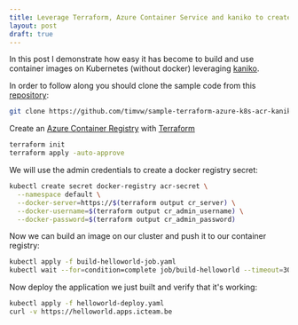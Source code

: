 ```yaml
---
title: Leverage Terraform, Azure Container Service and kaniko to create and use container images on Kubernetes.
layout: post
draft: true
---
```

In this post I demonstrate how easy it has become to build and use container images on Kubernetes (without docker) leveraging [kaniko](https://github.com/GoogleContainerTools/kaniko).

In order to follow along you should clone the sample code from this [repository](https://github.com/timvw/sample-terraform-azure-k8s-acr-kaniko):

```bash
git clone https://github.com/timvw/sample-terraform-azure-k8s-acr-kaniko
```

Create an [Azure Container Registry](https://azure.microsoft.com/en-us/services/container-registry/) with [Terraform](https://www.terraform.io/docs/providers/azurerm/r/container_registry.html)

```bash
terraform init
terraform apply -auto-approve
```

We will use the admin credentials to create a docker registry secret:

```bash
kubectl create secret docker-registry acr-secret \
  --namespace default \
  --docker-server=https://$(terraform output cr_server) \
  --docker-username=$(terraform output cr_admin_username) \
  --docker-password=$(terraform output cr_admin_password)
```

Now we can build an image on our cluster and push it to our container registry:

```bash
kubectl apply -f build-helloworld-job.yaml
kubectl wait --for=condition=complete job/build-helloworld --timeout=300s
```

Now deploy the application we just built and verify that it's working:

```bash
kubectl apply -f helloworld-deploy.yaml
curl -v https://helloworld.apps.icteam.be
```





